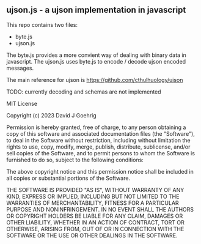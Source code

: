 ujson.js - a ujson implementation in javascript
-----------------------------------------------

This repo contains two files:

* byte.js
* ujson.js

The byte.js provides a more convient way of dealing with binary data
in javascript.  The ujson.js uses byte.js to encode / decode ujson
encoded messages.

The main reference for ujson is https://github.com/cthulhuology/ujson

TODO: currently decoding and schemas are not implemented


MIT License

Copyright (c) 2023 David J Goehrig

Permission is hereby granted, free of charge, to any person obtaining a copy
of this software and associated documentation files (the "Software"), to deal
in the Software without restriction, including without limitation the rights
to use, copy, modify, merge, publish, distribute, sublicense, and/or sell
copies of the Software, and to permit persons to whom the Software is
furnished to do so, subject to the following conditions:

The above copyright notice and this permission notice shall be included in all
copies or substantial portions of the Software.

THE SOFTWARE IS PROVIDED "AS IS", WITHOUT WARRANTY OF ANY KIND, EXPRESS OR
IMPLIED, INCLUDING BUT NOT LIMITED TO THE WARRANTIES OF MERCHANTABILITY,
FITNESS FOR A PARTICULAR PURPOSE AND NONINFRINGEMENT. IN NO EVENT SHALL THE
AUTHORS OR COPYRIGHT HOLDERS BE LIABLE FOR ANY CLAIM, DAMAGES OR OTHER
LIABILITY, WHETHER IN AN ACTION OF CONTRACT, TORT OR OTHERWISE, ARISING FROM,
OUT OF OR IN CONNECTION WITH THE SOFTWARE OR THE USE OR OTHER DEALINGS IN THE
SOFTWARE.
